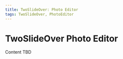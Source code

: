 ```yaml
---
title: TwoSlideOver: Photo Editor
tags: TwoSlideOver, PhotoEditor
---
```


# TwoSlideOver Photo Editor

Content TBD
